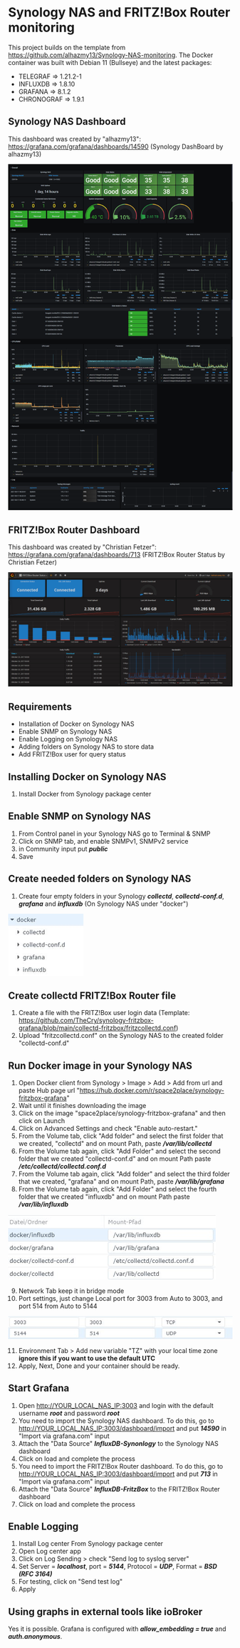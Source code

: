# Synology NAS and FRITZ!Box Router monitoring
This project builds on the template from https://github.com/alhazmy13/Synology-NAS-monitoring. The Docker container was built with Debian 11 (Bullseye) and the latest packages:
* TELEGRAF => 1.21.2-1
* INFLUXDB => 1.8.10
* GRAFANA => 8.1.2
* CHRONOGRAF => 1.9.1

## Synology NAS Dashboard
This dashboard was created by "alhazmy13":
https://grafana.com/grafana/dashboards/14590 (Synology DashBoard by alhazmy13)

![alt text](https://github.com/TheCry/synology-fritzbox-grafana/blob/main/images/dashboard.png)


## FRITZ!Box Router Dashboard
This dashboard was created by "Christian Fetzer":
https://grafana.com/grafana/dashboards/713 (FRITZ!Box Router Status by Christian Fetzer)

![alt text](https://github.com/TheCry/synology-fritzbox-grafana/blob/main/images/grafana-fitzbox.jpg)

## Requirements
* Installation of Docker on Synology NAS
* Enable SNMP on Synology NAS
* Enable Logging on Synology NAS
* Adding folders on Synology NAS to store data
* Add FRITZ!Box user for query status

## Installing Docker on Synology NAS
1. Install Docker from Synology package center

## Enable SNMP on Synology NAS
1. From Control panel in your Synology NAS go to Terminal & SNMP
2. Click on SNMP tab, and enable SNMPv1, SNMPv2 service
3. in Community input put ***public***
4. Save

## Create needed folders on Synology NAS
1. Create four empty folders in your Synology ***collectd***, ***collectd-conf.d***, ***grafana*** and ***influxdb*** (On Synology NAS under "docker")

![alt text](https://github.com/TheCry/synology-fritzbox-grafana/blob/main/images/synology-folder-2.JPG)

## Create collectd FRITZ!Box Router file
1. Create a file with the FRITZ!Box user login data (Template: https://github.com/TheCry/synology-fritzbox-grafana/blob/main/collectd-fritzbox/fritzcollectd.conf)
2. Upload "fritzcollectd.conf" on the Synology NAS to the created folder "collectd-conf.d"

## Run Docker image in your Synology NAS
1. Open Docker client from Synology > Image > Add > Add from url and paste Hub page url "https://hub.docker.com/r/space2place/synology-fritzbox-grafana"
2. Wait until it finishes downloading the image
3. Click on the image "space2place/synology-fritzbox-grafana" and then click on Launch 
4. Click on Advanced Settings and check "Enable auto-restart."
5. From the Volume tab, click "Add folder" and select the first folder that we created, "collectd" and on mount Path, paste ***/var/lib/collectd***
6. From the Volume tab again, click "Add Folder" and select the second folder that we created "collectd-conf.d" and on mount Path paste ***/etc/collectd/collectd.conf.d***
7. From the Volume tab again, click "Add folder" and select the third folder that we created, "grafana" and on mount Path, paste ***/var/lib/grafana***
8. From the Volume tab again, click "Add Folder" and select the fourth folder that we created "influxdb" and on mount Path paste ***/var/lib/influxdb***

![alt text](https://github.com/TheCry/synology-fritzbox-grafana/blob/main/images/start-container_extended_volumes.JPG)

9. Network Tab keep it in bridge mode
10. Port settings, just change Local port for 3003 from Auto to 3003, and port 514 from Auto to 5144

![alt text](https://github.com/TheCry/synology-fritzbox-grafana/blob/main/images/start-container_extended_ports.JPG)

11. Environment Tab > Add new variable "TZ" with your local time zone **ignore this if you want to use the default UTC**
12. Apply, Next, Done and your container should be ready.

## Start Grafana
1. Open [http://YOUR_LOCAL_NAS_IP:3003](http://YOUR_LOCAL_NAS_IP:3003) and login with the default username ***root*** and password ***root***
2. You need to import the Synology NAS dashboard. To do this, go to [http://YOUR_LOCAL_NAS_IP:3003/dashboard/import](http://YOUR_LOCAL_NAS_IP:3003/dashboard/import) and put ***14590*** in "Import via grafana.com" input
3. Attach the "Data Source" ***InfluxDB-Synonlogy*** to the Synology NAS dashboard
4. Click on load and complete the process
5. You need to import the FRITZ!Box Router dashboard. To do this, go to [http://YOUR_LOCAL_NAS_IP:3003/dashboard/import](http://YOUR_LOCAL_NAS_IP:3003/dashboard/import) and put ***713*** in "Import via grafana.com" input
6. Attach the "Data Source" ***InfluxDB-FritzBox*** to the FRITZ!Box Router dashboard
7. Click on load and complete the process

## Enable Logging
1. Install Log center From Synology package center
2. Open Log center app
3. Click on Log Sending > check "Send log to syslog server"
3. Set Server = ***localhost***,  port = ***5144***, Protocol = ***UDP***, Format = ***BSD (RFC 3164)***
4. For testing, click on "Send test log" 
4. Apply

## Using graphs in external tools like ioBroker
Yes it is possible. Grafana is configured with ***allow_embedding = true*** and ***auth.anonymous***.
